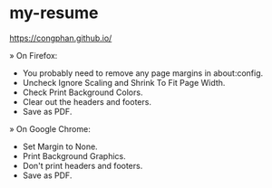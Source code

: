 # my-resume
https://congphan.github.io/

» On Firefox:
- You probably need to remove any page margins in about:config.
- Uncheck Ignore Scaling and Shrink To Fit Page Width.
- Check Print Background Colors.
- Clear out the headers and footers.
- Save as PDF.

» On Google Chrome:
- Set Margin to None.
- Print Background Graphics.
- Don't print headers and footers.
- Save as PDF.
